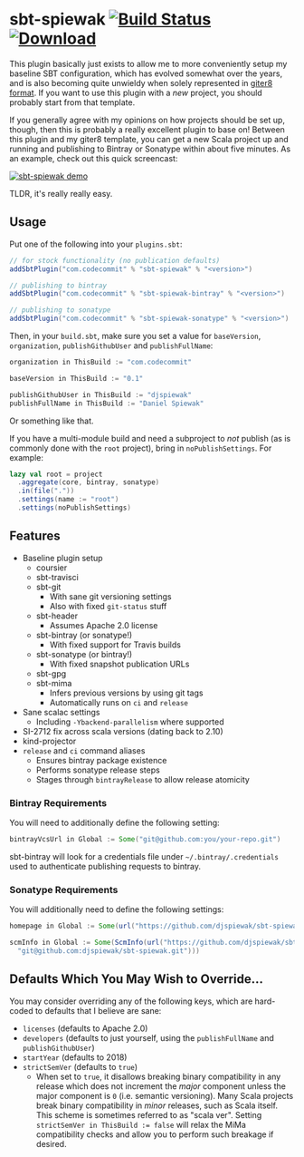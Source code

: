 # sbt-spiewak [![Build Status](https://travis-ci.org/djspiewak/sbt-spiewak.svg?branch=master)](https://travis-ci.org/djspiewak/sbt-spiewak) [![Download](https://api.bintray.com/packages/djspiewak/sbt-plugins/sbt-spiewak/images/download.svg)](https://bintray.com/djspiewak/sbt-plugins/sbt-spiewak/_latestVersion)

This plugin basically just exists to allow me to more conveniently setup my baseline SBT configuration, which has evolved somewhat over the years, and is also becoming quite unwieldy when solely represented in [giter8 format](https://github.com/djspiewak/base.g8). If you want to use this plugin with a *new* project, you should probably start from that template.

If you generally agree with my opinions on how projects should be set up, though, then this is probably a really excellent plugin to base on! Between this plugin and my giter8 template, you can get a new Scala project up and running and publishing to Bintray or Sonatype within about five minutes. As an example, check out this quick screencast:

[![sbt-spiewak demo](https://img.youtube.com/vi/SjcMKHpY1WU/0.jpg)](https://www.youtube.com/watch?v=SjcMKHpY1WU)

TLDR, it's really really easy.

## Usage

Put one of the following into your `plugins.sbt`:

```sbt
// for stock functionality (no publication defaults)
addSbtPlugin("com.codecommit" % "sbt-spiewak" % "<version>")

// publishing to bintray
addSbtPlugin("com.codecommit" % "sbt-spiewak-bintray" % "<version>")

// publishing to sonatype
addSbtPlugin("com.codecommit" % "sbt-spiewak-sonatype" % "<version>")
```

Then, in your `build.sbt`, make sure you set a value for `baseVersion`, `organization`, `publishGithubUser` and `publishFullName`:

```sbt
organization in ThisBuild := "com.codecommit"

baseVersion in ThisBuild := "0.1"

publishGithubUser in ThisBuild := "djspiewak"
publishFullName in ThisBuild := "Daniel Spiewak"
```

Or something like that.

If you have a multi-module build and need a subproject to *not* publish (as is commonly done with the `root` project), bring in `noPublishSettings`. For example:

```sbt
lazy val root = project
  .aggregate(core, bintray, sonatype)
  .in(file("."))
  .settings(name := "root")
  .settings(noPublishSettings)
```

## Features

- Baseline plugin setup
  + coursier
  + sbt-travisci
  + sbt-git
    * With sane git versioning settings
    * Also with fixed `git-status` stuff
  + sbt-header
    * Assumes Apache 2.0 license
  + sbt-bintray (or sonatype!)
    * With fixed support for Travis builds
  + sbt-sonatype (or bintray!)
    * With fixed snapshot publication URLs
  + sbt-gpg
  + sbt-mima
    * Infers previous versions by using git tags
    * Automatically runs on `ci` and `release`
- Sane scalac settings
  + Including `-Ybackend-parallelism` where supported
- SI-2712 fix across scala versions (dating back to 2.10)
- kind-projector
- `release` and `ci` command aliases
  + Ensures bintray package existence
  + Performs sonatype release steps
  + Stages through `bintrayRelease` to allow release atomicity

### Bintray Requirements

You will need to additionally define the following setting:

```sbt
bintrayVcsUrl in Global := Some("git@github.com:you/your-repo.git")
```

sbt-bintray will look for a credentials file under
`~/.bintray/.credentials` used to authenticate publishing requests
to bintray.

### Sonatype Requirements

You will additionally need to define the following settings:

```sbt
homepage in Global := Some(url("https://github.com/djspiewak/sbt-spiewak")),

scmInfo in Global := Some(ScmInfo(url("https://github.com/djspiewak/sbt-spiewak"),
  "git@github.com:djspiewak/sbt-spiewak.git")))
```

## Defaults Which You May Wish to Override...

You may consider overriding any of the following keys, which are hard-coded to defaults that I believe are sane:

- `licenses` (defaults to Apache 2.0)
- `developers` (defaults to just yourself, using the `publishFullName` and `publishGithubUser`)
- `startYear` (defaults to 2018)
- `strictSemVer` (defaults to `true`)
  + When set to `true`, it disallows breaking binary compatibility in any release which does not increment the *major* component unless the major component is `0` (i.e. semantic versioning). Many Scala projects break binary compatibility in *minor* releases, such as Scala itself. This scheme is sometimes referred to as "scala ver". Setting `strictSemVer in ThisBuild := false` will relax the MiMa compatibility checks and allow you to perform such breakage if desired.
